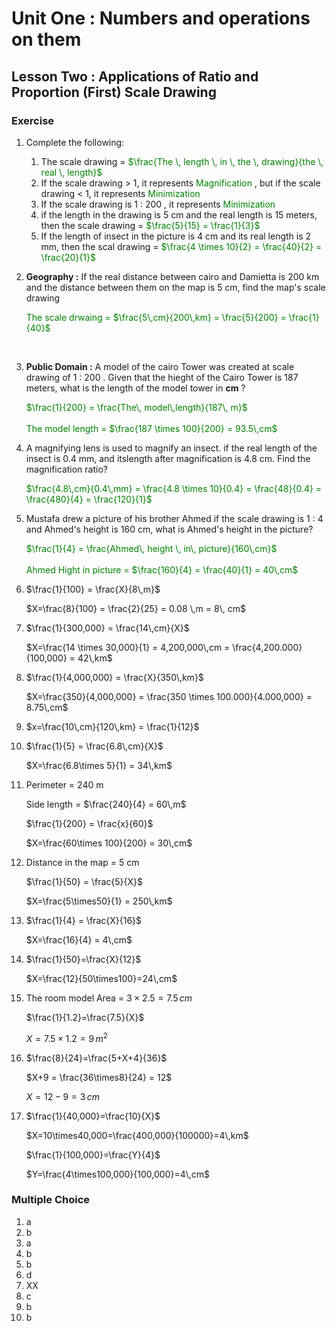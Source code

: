 <link rel="stylesheet" href="https://unpkg.com/leaflet@1.7.1/dist/leaflet.css" />
<script src="https://unpkg.com/leaflet@1.7.1/dist/leaflet.js"></script>


# Unit One : Numbers and operations on them

## Lesson Two : Applications of Ratio and Proportion (First) Scale Drawing  

### Exercise

1.  Complete the following:
    1.  The scale drawing =     <span style="color:green"> $\frac{The \, length \, in \, the \, drawing}{the \, real \, length}$   </span>  
    2.  If the scale drawing > 1, it represents <span style="color:green">Magnification</span> , but if the scale drawing < 1, it represents <span style="color:green">Minimization</span>
    3.  If the scale drawing is 1 : 200 , it represents <span style="color:green">Minimization</span>
    4.  if the length in the drawing is 5 cm and the real length is 15 meters, then the scale drawing =     <span style="color:green"> $\frac{5}{15} = \frac{1}{3}$ </span>  
    5.  If the length of insect in the picture is 4 cm and its real length is 2 mm, then the scal drawing = <span style="color:green">$\frac{4 \times 10}{2} = \frac{40}{2} = \frac{20}{1}$</span>
2.  **Geography :** If the real distance between cairo and Damietta is 200 km and the distance between them on the map is 5 cm, find the map's scale drawing  

    <span style="color:green"> The scale drwaing = $\frac{5\,cm}{200\,km} = \frac{5}{200} = \frac{1}{40}$ </span>  
<br>

3.  **Public Domain :** A model of the cairo Tower was created at scale drawing of 1 : 200 . Given that the hieght of the Cairo Tower is 187 meters, what is the length of the model tower in **cm** ?  

    <span style="color:green"> $\frac{1}{200} = \frac{The\, model\,length}{187\, m}$  
    <br>
    The model length = $\frac{187 \times 100}{200} = 93.5\,cm$</span>
    
    
4.  A magnifying lens is used to magnify an insect. if the real length of the insect is 0.4 mm, and itslength after magnification is 4.8 cm. Find the magnification ratio? 

    <span style="color:green">$\frac{4.8\,cm}{0.4\,mm} = \frac{4.8 \times 10}{0.4} = \frac{48}{0.4} = \frac{480}{4} = \frac{120}{1}$ </span>  

5.  Mustafa drew a picture of his brother Ahmed if the scale drawing is 1 : 4 and Ahmed's height is 160 cm, what is Ahmed's height in the picture?

    <span style="color:green">$\frac{1}{4} = \frac{Ahmed\, height \, in\, picture}{160\,cm}$  
    <br>
    Ahmed Hight in picture = $\frac{160}{4} = \frac{40}{1} = 40\,cm$  </span>  

6.  $\frac{1}{100} = \frac{X}{8\,m}$  

    $X=\frac{8}{100} = \frac{2}{25} = 0.08 \,m = 8\, cm$

7.  $\frac{1}{300,000} = \frac{14\,cm}{X}$
    
    $X=\frac{14 \times 30,000}{1} = 4,200,000\,cm = \frac{4,200.000}{100,000} = 42\,km$

8.  $\frac{1}{4,000,000} = \frac{X}{350\,km}$
    
    $X=\frac{350}{4,000,000} = \frac{350 \times 100.000}{4.000,000} = 8.75\,cm$

9.  $x=\frac{10\,cm}{120\,km} = \frac{1}{12}$ 

10. $\frac{1}{5} = \frac{6.8\,cm}{X}$
    
    $X=\frac{6.8\times 5}{1} = 34\,km$

11. Perimeter = 240 m 
    
    Side length = $\frac{240}{4} = 60\,m$
    
    $\frac{1}{200} = \frac{x}{60}$

    $X=\frac{60\times 100}{200} = 30\,cm$

12. Distance in the map = 5 cm 
    
    $\frac{1}{50} = \frac{5}{X}$

    $X=\frac{5\times50}{1} = 250\,km$

13. $\frac{1}{4} = \frac{X}{16}$
    
    $X=\frac{16}{4} = 4\,cm$

14. $\frac{1}{50}=\frac{X}{12}$
    
    $X=\frac{12}{50\times100}=24\,cm$

15. The room model Area = $3\times2.5=7.5\,cm$
    
    $\frac{1}{1.2}=\frac{7.5}{X}$

    $X=7.5\times1.2=9\,m^2$

16. $\frac{8}{24}=\frac{5+X+4}{36}$

    $X+9 = \frac{36\times8}{24} = 12$

    $X=12-9=3\,cm$

17. $\frac{1}{40,000}=\frac{10}{X}$
    
    $X=10\times40,000=\frac{400,000}{100000}=4\,km$

    $\frac{1}{100,000}=\frac{Y}{4}$

    $Y=\frac{4\times100,000}{100,000}=4\,cm$

### Multiple Choice

1.  a
2.  b
3.  a
4.  b
5.  b
6.  d
7.  XX
8.  c
9.  b
10. b

